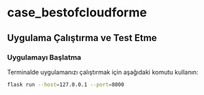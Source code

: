 # case_bestofcloudforme

## Uygulama Çalıştırma ve Test Etme

### Uygulamayı Başlatma

Terminalde uygulamanızı çalıştırmak için aşağıdaki komutu kullanın:

```bash
flask run --host=127.0.0.1 --port=8000
